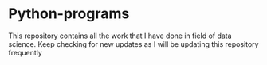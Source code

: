 # Python-programs
This repository contains all the work that I have done in field of data science. Keep checking for new updates as I will be updating this repository frequently
